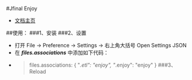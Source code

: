 #Jfinal Enjoy

* [文档主页](https://www.jfinal.com/doc/6-1)

##使用：
###1、安装
###2、设置
  + 打开 File -> Preference -> Settings -> 右上角大括号 Open Settings JSON
  + 在 ***files.associations*** 中添加如下代码：
  + >files.associations: {
    >  "*.etl": "enjoy",
    >  "*.enjoy": "enjoy"
    >}
###3、Reload